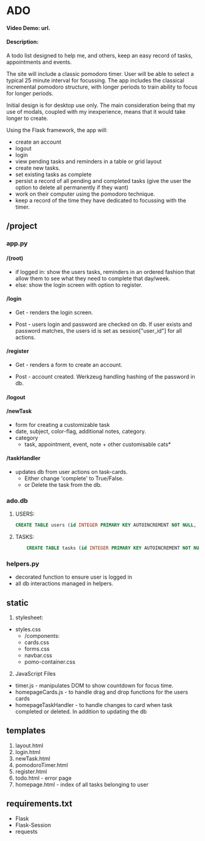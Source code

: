 # ADO

#### Video Demo:  url.


#### Description:

A todo list designed to help me, and others, keep an easy record of tasks, appointments and events.

The site will include a classic pomodoro timer.  User will be able to select a typical 25 minute interval for focussing.  The app includes the classical incremental pomodoro structure, with longer periods to train ability to focus for longer periods.

Initial design is for desktop use only.  The main consideration being that my use of modals, coupled with my inexperience, means that it would take longer to create.

Using the Flask framework, the app will:

- create an account
- logout
- login
- view pending tasks and reminders in a table or grid layout
- create new tasks.
- set existing tasks as complete
- persist a record of all pending and completed tasks (give the user the option to delete all permanently if they want)
- work on their computer using the pomodoro technique.
- keep a record of the time they have dedicated to focussing with the timer.

## /project

### app.py

#### /(root)
* if logged in: show the users tasks, reminders in an ordered fashion that allow them to see what they need to complete that day/week.
* else: show the login screen with option to register.

#### /login
* Get - renders the login screen.

* Post - users login and password are checked on db.  If user exists and password matches, the users id is set as session["user_id"] for all actions.

#### /register
* Get - renders a form to create an account.

* Post - account created.  Werkzeug handling hashing of the password in db.

#### /logout

#### /newTask
* form for creating a customizable task
* date, subject, color-flag, additional notes, category.
* category
  * task, appointment, event, note + other customisable cats*

#### /taskHandler
* updates db from user actions on task-cards.
  * Either change 'complete' to True/False.
  * or Delete the task from the db.

### ado.db

1. USERS:
    ```sql
    CREATE TABLE users (id INTEGER PRIMARY KEY AUTOINCREMENT NOT NULL, username TEXT NOT NULL, hash TEXT NOT NULL);

    ```
2. TASKS:
    ``` sql
        CREATE TABLE tasks (id INTEGER PRIMARY KEY AUTOINCREMENT NOT NULL,task_head TEXT, due DATETIME, created_at DATETIME DEFAULT (datetime('now')), notes TEXT, user_id INTEGER, location TEXT, category TEXT,time TIME, complete BOOLEAN NOT NULL DEFAULT false, updated_at DATETIME, FOREIGN KEY (user_id) REFERENCES users(id));
    ```

### helpers.py
* decorated function to ensure user is logged in
* all db interactions managed in helpers.

## static

1. stylesheet:
* styles.css
  * /components:
  * cards.css
  * forms.css
  * navbar.css
  * pomo-container.css

2. JavaScript Files
* timer.js - manipulates DOM to show countdown for focus time.
* homepageCards.js - to handle drag and drop functions for the users cards
* homepageTaskHandler - to handle changes to card when task completed or deleted.  In addition to updating the db

## templates

1. layout.html
2. login.html
3. newTask.html
4. pomodoroTimer.html
5. register.html
6. todo.html - error page
7. homepage.html - index of all tasks belonging to user

## requirements.txt
* Flask
* Flask-Session
* requests
